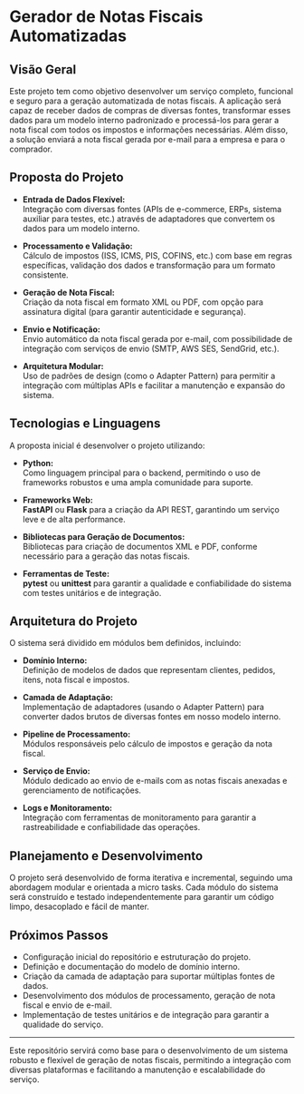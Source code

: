 # Gerador de Notas Fiscais Automatizadas

## Visão Geral

Este projeto tem como objetivo desenvolver um serviço completo, funcional e seguro para a geração automatizada de notas fiscais. A aplicação será capaz de receber dados de compras de diversas fontes, transformar esses dados para um modelo interno padronizado e processá-los para gerar a nota fiscal com todos os impostos e informações necessárias. Além disso, a solução enviará a nota fiscal gerada por e-mail para a empresa e para o comprador.

## Proposta do Projeto

- **Entrada de Dados Flexível:**  
  Integração com diversas fontes (APIs de e-commerce, ERPs, sistema auxiliar para testes, etc.) através de adaptadores que convertem os dados para um modelo interno.

- **Processamento e Validação:**  
  Cálculo de impostos (ISS, ICMS, PIS, COFINS, etc.) com base em regras específicas, validação dos dados e transformação para um formato consistente.

- **Geração de Nota Fiscal:**  
  Criação da nota fiscal em formato XML ou PDF, com opção para assinatura digital (para garantir autenticidade e segurança).

- **Envio e Notificação:**  
  Envio automático da nota fiscal gerada por e-mail, com possibilidade de integração com serviços de envio (SMTP, AWS SES, SendGrid, etc.).

- **Arquitetura Modular:**  
  Uso de padrões de design (como o Adapter Pattern) para permitir a integração com múltiplas APIs e facilitar a manutenção e expansão do sistema.

## Tecnologias e Linguagens

A proposta inicial é desenvolver o projeto utilizando:

- **Python:**  
  Como linguagem principal para o backend, permitindo o uso de frameworks robustos e uma ampla comunidade para suporte.

- **Frameworks Web:**  
  **FastAPI** ou **Flask** para a criação da API REST, garantindo um serviço leve e de alta performance.

- **Bibliotecas para Geração de Documentos:**  
  Bibliotecas para criação de documentos XML e PDF, conforme necessário para a geração das notas fiscais.

- **Ferramentas de Teste:**  
  **pytest** ou **unittest** para garantir a qualidade e confiabilidade do sistema com testes unitários e de integração.

## Arquitetura do Projeto

O sistema será dividido em módulos bem definidos, incluindo:

- **Domínio Interno:**  
  Definição de modelos de dados que representam clientes, pedidos, itens, nota fiscal e impostos.

- **Camada de Adaptação:**  
  Implementação de adaptadores (usando o Adapter Pattern) para converter dados brutos de diversas fontes em nosso modelo interno.

- **Pipeline de Processamento:**  
  Módulos responsáveis pelo cálculo de impostos e geração da nota fiscal.

- **Serviço de Envio:**  
  Módulo dedicado ao envio de e-mails com as notas fiscais anexadas e gerenciamento de notificações.

- **Logs e Monitoramento:**  
  Integração com ferramentas de monitoramento para garantir a rastreabilidade e confiabilidade das operações.

## Planejamento e Desenvolvimento

O projeto será desenvolvido de forma iterativa e incremental, seguindo uma abordagem modular e orientada a micro tasks. Cada módulo do sistema será construído e testado independentemente para garantir um código limpo, desacoplado e fácil de manter.

## Próximos Passos

- Configuração inicial do repositório e estruturação do projeto.
- Definição e documentação do modelo de domínio interno.
- Criação da camada de adaptação para suportar múltiplas fontes de dados.
- Desenvolvimento dos módulos de processamento, geração de nota fiscal e envio de e-mail.
- Implementação de testes unitários e de integração para garantir a qualidade do serviço.

---

Este repositório servirá como base para o desenvolvimento de um sistema robusto e flexível de geração de notas fiscais, permitindo a integração com diversas plataformas e facilitando a manutenção e escalabilidade do serviço.
